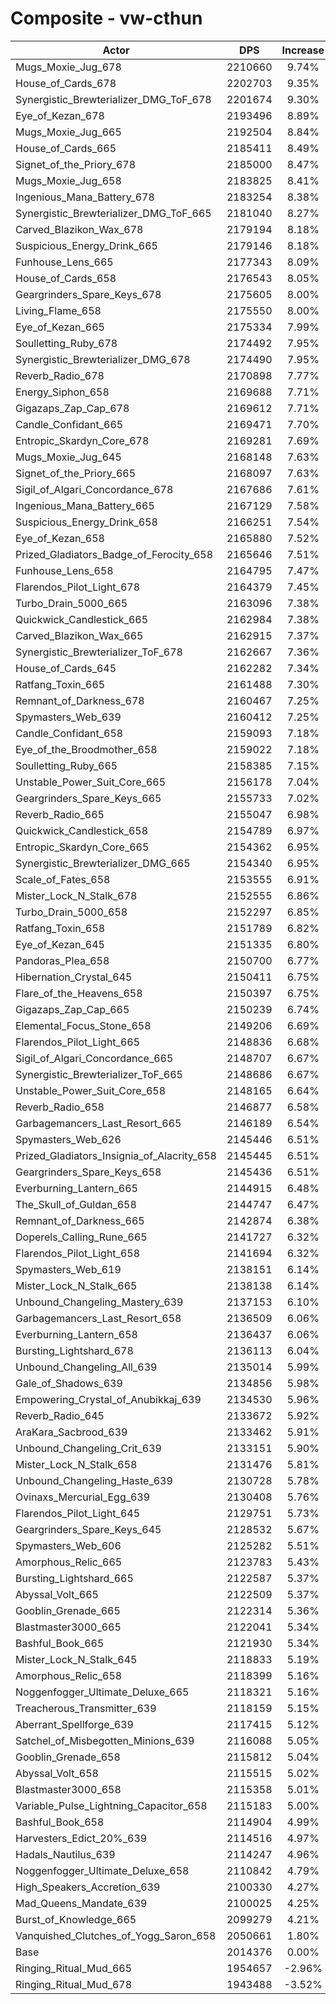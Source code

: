 # Composite - vw-cthun
| Actor | DPS | Increase |
|---|:---:|:---:|
|Mugs_Moxie_Jug_678|2210660|9.74%|
|House_of_Cards_678|2202703|9.35%|
|Synergistic_Brewterializer_DMG_ToF_678|2201674|9.30%|
|Eye_of_Kezan_678|2193496|8.89%|
|Mugs_Moxie_Jug_665|2192504|8.84%|
|House_of_Cards_665|2185411|8.49%|
|Signet_of_the_Priory_678|2185000|8.47%|
|Mugs_Moxie_Jug_658|2183825|8.41%|
|Ingenious_Mana_Battery_678|2183254|8.38%|
|Synergistic_Brewterializer_DMG_ToF_665|2181040|8.27%|
|Carved_Blazikon_Wax_678|2179194|8.18%|
|Suspicious_Energy_Drink_665|2179146|8.18%|
|Funhouse_Lens_665|2177343|8.09%|
|House_of_Cards_658|2176543|8.05%|
|Geargrinders_Spare_Keys_678|2175605|8.00%|
|Living_Flame_658|2175550|8.00%|
|Eye_of_Kezan_665|2175334|7.99%|
|Soulletting_Ruby_678|2174492|7.95%|
|Synergistic_Brewterializer_DMG_678|2174490|7.95%|
|Reverb_Radio_678|2170898|7.77%|
|Energy_Siphon_658|2169688|7.71%|
|Gigazaps_Zap_Cap_678|2169612|7.71%|
|Candle_Confidant_665|2169471|7.70%|
|Entropic_Skardyn_Core_678|2169281|7.69%|
|Mugs_Moxie_Jug_645|2168148|7.63%|
|Signet_of_the_Priory_665|2168097|7.63%|
|Sigil_of_Algari_Concordance_678|2167686|7.61%|
|Ingenious_Mana_Battery_665|2167129|7.58%|
|Suspicious_Energy_Drink_658|2166251|7.54%|
|Eye_of_Kezan_658|2165880|7.52%|
|Prized_Gladiators_Badge_of_Ferocity_658|2165646|7.51%|
|Funhouse_Lens_658|2164795|7.47%|
|Flarendos_Pilot_Light_678|2164379|7.45%|
|Turbo_Drain_5000_665|2163096|7.38%|
|Quickwick_Candlestick_665|2162984|7.38%|
|Carved_Blazikon_Wax_665|2162915|7.37%|
|Synergistic_Brewterializer_ToF_678|2162667|7.36%|
|House_of_Cards_645|2162282|7.34%|
|Ratfang_Toxin_665|2161488|7.30%|
|Remnant_of_Darkness_678|2160467|7.25%|
|Spymasters_Web_639|2160412|7.25%|
|Candle_Confidant_658|2159093|7.18%|
|Eye_of_the_Broodmother_658|2159022|7.18%|
|Soulletting_Ruby_665|2158385|7.15%|
|Unstable_Power_Suit_Core_665|2156178|7.04%|
|Geargrinders_Spare_Keys_665|2155733|7.02%|
|Reverb_Radio_665|2155047|6.98%|
|Quickwick_Candlestick_658|2154789|6.97%|
|Entropic_Skardyn_Core_665|2154362|6.95%|
|Synergistic_Brewterializer_DMG_665|2154340|6.95%|
|Scale_of_Fates_658|2153555|6.91%|
|Mister_Lock_N_Stalk_678|2152555|6.86%|
|Turbo_Drain_5000_658|2152297|6.85%|
|Ratfang_Toxin_658|2151789|6.82%|
|Eye_of_Kezan_645|2151335|6.80%|
|Pandoras_Plea_658|2150700|6.77%|
|Hibernation_Crystal_645|2150411|6.75%|
|Flare_of_the_Heavens_658|2150397|6.75%|
|Gigazaps_Zap_Cap_665|2150239|6.74%|
|Elemental_Focus_Stone_658|2149206|6.69%|
|Flarendos_Pilot_Light_665|2148836|6.68%|
|Sigil_of_Algari_Concordance_665|2148707|6.67%|
|Synergistic_Brewterializer_ToF_665|2148686|6.67%|
|Unstable_Power_Suit_Core_658|2148165|6.64%|
|Reverb_Radio_658|2146877|6.58%|
|Garbagemancers_Last_Resort_665|2146189|6.54%|
|Spymasters_Web_626|2145446|6.51%|
|Prized_Gladiators_Insignia_of_Alacrity_658|2145445|6.51%|
|Geargrinders_Spare_Keys_658|2145436|6.51%|
|Everburning_Lantern_665|2144915|6.48%|
|The_Skull_of_Guldan_658|2144747|6.47%|
|Remnant_of_Darkness_665|2142874|6.38%|
|Doperels_Calling_Rune_665|2141727|6.32%|
|Flarendos_Pilot_Light_658|2141694|6.32%|
|Spymasters_Web_619|2138151|6.14%|
|Mister_Lock_N_Stalk_665|2138138|6.14%|
|Unbound_Changeling_Mastery_639|2137153|6.10%|
|Garbagemancers_Last_Resort_658|2136509|6.06%|
|Everburning_Lantern_658|2136437|6.06%|
|Bursting_Lightshard_678|2136113|6.04%|
|Unbound_Changeling_All_639|2135014|5.99%|
|Gale_of_Shadows_639|2134856|5.98%|
|Empowering_Crystal_of_Anubikkaj_639|2134530|5.96%|
|Reverb_Radio_645|2133672|5.92%|
|AraKara_Sacbrood_639|2133462|5.91%|
|Unbound_Changeling_Crit_639|2133151|5.90%|
|Mister_Lock_N_Stalk_658|2131476|5.81%|
|Unbound_Changeling_Haste_639|2130728|5.78%|
|Ovinaxs_Mercurial_Egg_639|2130408|5.76%|
|Flarendos_Pilot_Light_645|2129751|5.73%|
|Geargrinders_Spare_Keys_645|2128532|5.67%|
|Spymasters_Web_606|2125282|5.51%|
|Amorphous_Relic_665|2123783|5.43%|
|Bursting_Lightshard_665|2122587|5.37%|
|Abyssal_Volt_665|2122509|5.37%|
|Gooblin_Grenade_665|2122314|5.36%|
|Blastmaster3000_665|2122041|5.34%|
|Bashful_Book_665|2121930|5.34%|
|Mister_Lock_N_Stalk_645|2118833|5.19%|
|Amorphous_Relic_658|2118399|5.16%|
|Noggenfogger_Ultimate_Deluxe_665|2118321|5.16%|
|Treacherous_Transmitter_639|2118159|5.15%|
|Aberrant_Spellforge_639|2117415|5.12%|
|Satchel_of_Misbegotten_Minions_639|2116088|5.05%|
|Gooblin_Grenade_658|2115812|5.04%|
|Abyssal_Volt_658|2115515|5.02%|
|Blastmaster3000_658|2115358|5.01%|
|Variable_Pulse_Lightning_Capacitor_658|2115183|5.00%|
|Bashful_Book_658|2114904|4.99%|
|Harvesters_Edict_20%_639|2114516|4.97%|
|Hadals_Nautilus_639|2114247|4.96%|
|Noggenfogger_Ultimate_Deluxe_658|2110842|4.79%|
|High_Speakers_Accretion_639|2100330|4.27%|
|Mad_Queens_Mandate_639|2100025|4.25%|
|Burst_of_Knowledge_665|2099279|4.21%|
|Vanquished_Clutches_of_Yogg_Saron_658|2050661|1.80%|
|Base|2014376|0.00%|
|Ringing_Ritual_Mud_665|1954657|-2.96%|
|Ringing_Ritual_Mud_678|1943488|-3.52%|
